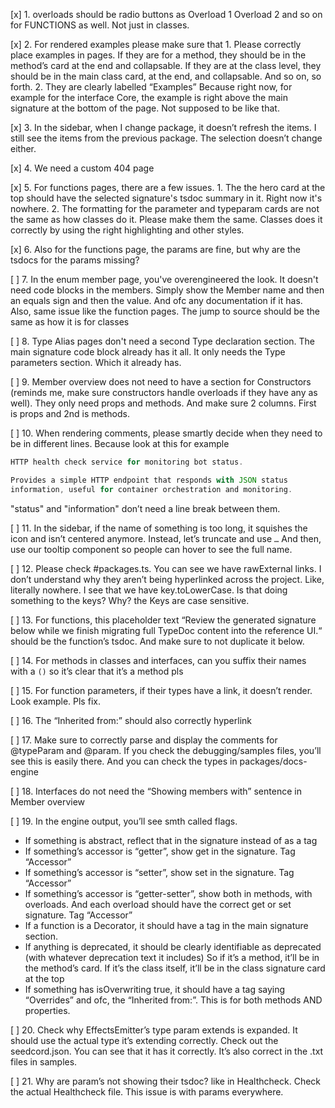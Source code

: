 [x] 1. overloads should be radio buttons as Overload 1 Overload 2 and so on for FUNCTIONS as well. Not just in classes.

[x] 2. For rendered examples please make sure that 1. Please correctly place examples in pages. If they are for a method, they should be in the method’s card at the end and collapsable. If they are at the class level, they should be in the main class card, at the end, and collapsable. And so on, so forth. 2. They are clearly labelled “Examples”
Because right now, for example for the interface Core, the example is right above the main signature at the bottom of the page. Not supposed to be like that.

[x] 3. In the sidebar, when I change package, it doesn’t refresh the items. I still see the items from the previous package. The selection doesn’t change either.

[x] 4. We need a custom 404 page

[x] 5. For functions pages, there are a few issues. 1. The the hero card at the top should have the selected signature's tsdoc summary in it. Right now it's nowhere. 2. The formatting for the parameter and typeparam cards are not the same as how classes do it. Please make them the same. Classes does it correctly by using the right highlighting and other styles.

[x] 6. Also for the functions page, the params are fine, but why are the tsdocs for the params missing?

[ ] 7. In the enum member page, you've overengineered the look. It doesn't need code blocks in the members. Simply show the Member name and then an equals sign and then the value. And ofc any documentation if it has. Also, same issue like the function pages. The jump to source should be the same as how it is for classes

[ ] 8. Type Alias pages don't need a second Type declaration section. The main signature code block already has it all. It only needs the Type parameters section. Which it already has.

[ ] 9. Member overview does not need to have a section for Constructors (reminds me, make sure constructors handle overloads if they have any as well). They only need props and methods. And make sure 2 columns. First is props and 2nd is methods.

[ ] 10. When rendering comments, please smartly decide when they need to be in different lines. Because look at this for example

```ts
HTTP health check service for monitoring bot status.

Provides a simple HTTP endpoint that responds with JSON status
information, useful for container orchestration and monitoring.
```

"status" and "information" don’t need a line break between them.

[ ] 11. In the sidebar, if the name of something is too long, it squishes the icon and isn’t centered anymore. Instead, let’s truncate and use `…` And then, use our tooltip component so people can hover to see the full name.

[ ] 12. Please check #packages.ts. You can see we have rawExternal links. I don’t understand why they aren’t being hyperlinked across the project. Like, literally nowhere. I see that we have key.toLowerCase. Is that doing something to the keys? Why? the Keys are case sensitive.

[ ] 13. For functions, this placeholder text “Review the generated signature below while we finish migrating full TypeDoc content into the reference UI.“ should be the function’s tsdoc. And make sure to not duplicate it below.

[ ] 14. For methods in classes and interfaces, can you suffix their names with a `()` so it’s clear that it’s a method pls

[ ] 15. For function parameters, if their types have a link, it doesn’t render. Look example. Pls fix.

[ ] 16. The “Inherited from:” should also correctly hyperlink

[ ] 17. Make sure to correctly parse and display the comments for @typeParam and @param. If you check the debugging/samples files, you’ll see this is easily there. And you can check the types in packages/docs-engine

[ ] 18. Interfaces do not need the “Showing members with” sentence in Member overview

[ ] 19. In the engine output, you’ll see smth called flags.

- If something is abstract, reflect that in the signature instead of as a tag
- If something’s accessor is “getter”, show get in the signature. Tag “Accessor”
- If something’s accessor is “setter”, show set in the signature. Tag “Accessor”
- If something’s accessor is “getter-setter”, show both in methods, with overloads. And each overload should have the correct get or set signature. Tag “Accessor”
- If a function is a Decorator, it should have a tag in the main signature section.
- If anything is deprecated, it should be clearly identifiable as deprecated (with whatever deprecation text it includes) So if it’s a method, it’ll be in the method’s card. If it’s the class itself, it’ll be in the class signature card at the top
- If something has isOverwriting true, it should have a tag saying “Overrides” and ofc, the “Inherited from:”. This is for both methods AND properties.

[ ] 20. Check why EffectsEmitter’s type param extends is expanded. It should use the actual type it’s extending correctly. Check out the seedcord.json. You can see that it has it correctly. It’s also correct in the .txt files in samples.

[ ] 21. Why are param’s not showing their tsdoc? like in Healthcheck. Check the actual Healthcheck file. This issue is with params everywhere.
